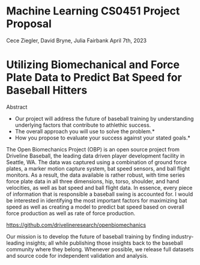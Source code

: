 # Machine Learning CS0451 Project Proposal

Cece Ziegler, David Bryne, Julia Fairbank
April 7th, 2023

# Utilizing Biomechanical and Force Plate Data to Predict Bat Speed for Baseball Hitters

Abstract

* Our project will address the future of baseball training by understanding underlying factors that contribute to athlethic success.
* The overall approach you will use to solve the problem.*
* How you propose to evaluate your success against your stated goals.*


The Open Biomechanics Project (OBP) is an open source project from Driveline Baseball, the leading data driven player development facility in Seattle, WA. The data was captured using a combination of ground force plates, a marker motion capture system, bat speed sensors, and ball flight monitors. As a result, the data available is rather robust, with time series force plate data in all three dimensions, hip, torso, shoulder, and hand velocities, as well as bat speed and ball flight data. In essence, every piece of information that is responsible a baseball swing is accounted for. I would be interested in identifying the most important factors for maximizing bat speed as well as creating a model to predict bat speed based on overall force production as well as rate of force production.

https://github.com/drivelineresearch/openbiomechanics


Our mission is to develop the future of baseball training by finding industry-leading insights; all while publishing those insights back to the baseball community where they belong. Whenever possible, we release full datasets and source code for independent validation and analysis.
